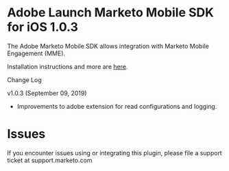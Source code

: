 # Adobe Launch Marketo Mobile SDK for iOS 1.0.3

The Adobe Marketo Mobile SDK allows integration with Marketo Mobile Engagement (MME).  

Installation instructions and more are [here](https://developers.marketo.com/mobile/adobe-launch-extension-installation/ "Marketo for Mobile").

Change Log

v1.0.3 (September 09, 2019)
- Improvements to adobe extension for read configurations and logging.

# Issues

If you encounter issues using or integrating this plugin, please file a support ticket at support.marketo.com
